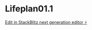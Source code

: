 # Lifeplan01.1

[Edit in StackBlitz next generation editor ⚡️](https://stackblitz.com/~/github.com/y-yuma/Lifeplan01.1)